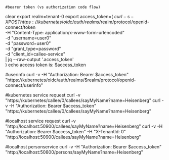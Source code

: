                                                                              #bearer token (vs authorization code flow)
clear
export realm=tenant-0
export access_token=$(\
curl -s -X POST https://kubernetes/oidc/auth/realms/$realm/protocol/openid-connect/token \
-H "Content-Type: application/x-www-form-urlencoded" \
-d "username=user0" \
-d "password=user0" \
-d "grant_type=password" \
-d "client_id=callee-service" \
| jq --raw-output '.access_token' \
)
echo access token is: $access_token

#userinfo
curl -v -H "Authorization: Bearer $access_token" "https://kubernetes/oidc/auth/realms/$realm/protocol/openid-connect/userinfo"

#kubernetes service request
curl -v "https://kubernetes/callee/0/callees/sayMyName?name=Heisenberg"
curl -v -H "Authorization: Bearer $access_token" "https://kubernetes/callee/0/callees/sayMyName?name=Heisenberg"

#localhost service request
curl -v "http://localhost:50900/callees/sayMyName?name=Heisenberg"
curl -v -H "Authorization: Bearer $access_token" -H "X-TenantId: 0" "http://localhost:50900/callees/sayMyName?name=Heisenberg"

#localhost personservice
curl -v -H "Authorization: Bearer $access_token" "http://localhost:50800/persons/sayMyName?name=Heisenberg"
